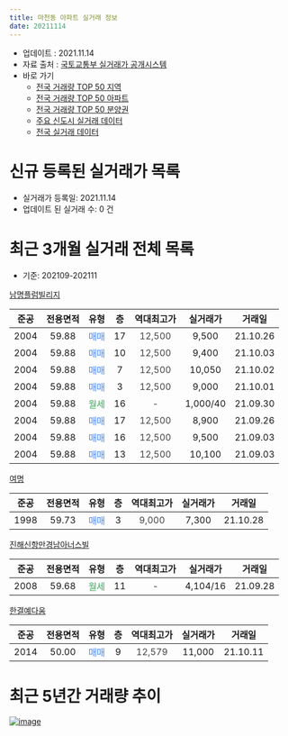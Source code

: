 ```yaml
---
title: 마천동 아파트 실거래 정보
date: 20211114
---
```


* 업데이트 : 2021.11.14
* 자료 출처 : [국토교통부 실거래가 공개시스템](http://rt.molit.go.kr)
* 바로 가기
    * [전국 거래량 TOP 50 지역](https://apt-info.github.io/apt-trade-info/tr)
    * [전국 거래량 TOP 50 아파트](https://apt-info.github.io/apt-trade-info/ta)
    * [전국 거래량 TOP 50 분양권](https://apt-info.github.io/apt-trade-info/tb)
    * [주요 신도시 실거래 데이터](https://apt-info.github.io/apt-trade-info/newtown)
    * [전국 실거래 데이터](https://apt-info.github.io/apt-trade-info/all)



<script async src="https://pagead2.googlesyndication.com/pagead/js/adsbygoogle.js"></script>
<!-- 기본광고 -->
<ins class="adsbygoogle"
     style="display:block"
     data-ad-client="ca-pub-1142216861245946"
     data-ad-slot="4805727019"
     data-ad-format="auto"
     data-full-width-responsive="true"></ins>
<script>
     (adsbygoogle = window.adsbygoogle || []).push({});
</script>


# 신규 등록된 실거래가 목록

* 실거래가 등록일: 2021.11.14
* 업데이트 된 실거래 수: 0 건




<script async src="https://pagead2.googlesyndication.com/pagead/js/adsbygoogle.js"></script>
<!-- 기본광고 -->
<ins class="adsbygoogle"
     style="display:block"
     data-ad-client="ca-pub-1142216861245946"
     data-ad-slot="4805727019"
     data-ad-format="auto"
     data-full-width-responsive="true"></ins>
<script>
     (adsbygoogle = window.adsbygoogle || []).push({});
</script>


# 최근 3개월 실거래 전체 목록
* 기준: 202109-202111


[남명플럼빌리지](https://search.naver.com/search.naver?query=%EB%82%A8%EB%AA%85%ED%94%8C%EB%9F%BC%EB%B9%8C%EB%A6%AC%EC%A7%80)

|준공|전용면적|유형|층|역대최고가|실거래가|거래일|
|:---:|:---:|:---:|:---:|:---:|:---:|:---:|
|2004|59.88|<span style="color:#4285F3">매매</span>|17|<span style="color:#444444">12,500</span>|9,500|21.10.26|
|2004|59.88|<span style="color:#4285F3">매매</span>|10|<span style="color:#444444">12,500</span>|9,400|21.10.03|
|2004|59.88|<span style="color:#4285F3">매매</span>|7|<span style="color:#444444">12,500</span>|10,050|21.10.02|
|2004|59.88|<span style="color:#4285F3">매매</span>|3|<span style="color:#444444">12,500</span>|9,000|21.10.01|
|2004|59.88|<span style="color:#34A853">월세</span>|16|<span style="color:#444444">-</span>|1,000/40|21.09.30|
|2004|59.88|<span style="color:#4285F3">매매</span>|17|<span style="color:#444444">12,500</span>|8,900|21.09.26|
|2004|59.88|<span style="color:#4285F3">매매</span>|16|<span style="color:#444444">12,500</span>|9,500|21.09.03|
|2004|59.88|<span style="color:#4285F3">매매</span>|13|<span style="color:#444444">12,500</span>|10,100|21.09.03|

[여명](https://search.naver.com/search.naver?query=%EC%97%AC%EB%AA%85)

|준공|전용면적|유형|층|역대최고가|실거래가|거래일|
|:---:|:---:|:---:|:---:|:---:|:---:|:---:|
|1998|59.73|<span style="color:#4285F3">매매</span>|3|<span style="color:#444444">9,000</span>|7,300|21.10.28|

[진해신항만경남아너스빌](https://search.naver.com/search.naver?query=%EC%A7%84%ED%95%B4%EC%8B%A0%ED%95%AD%EB%A7%8C%EA%B2%BD%EB%82%A8%EC%95%84%EB%84%88%EC%8A%A4%EB%B9%8C)

|준공|전용면적|유형|층|역대최고가|실거래가|거래일|
|:---:|:---:|:---:|:---:|:---:|:---:|:---:|
|2008|59.68|<span style="color:#34A853">월세</span>|11|<span style="color:#444444">-</span>|4,104/16|21.09.28|

[한결예다움](https://search.naver.com/search.naver?query=%ED%95%9C%EA%B2%B0%EC%98%88%EB%8B%A4%EC%9B%80)

|준공|전용면적|유형|층|역대최고가|실거래가|거래일|
|:---:|:---:|:---:|:---:|:---:|:---:|:---:|
|2014|50.00|<span style="color:#4285F3">매매</span>|9|<span style="color:#444444">12,579</span>|11,000|21.10.11|



<script async src="https://pagead2.googlesyndication.com/pagead/js/adsbygoogle.js"></script>
<!-- 기본광고 -->
<ins class="adsbygoogle"
     style="display:block"
     data-ad-client="ca-pub-1142216861245946"
     data-ad-slot="4805727019"
     data-ad-format="auto"
     data-full-width-responsive="true"></ins>
<script>
     (adsbygoogle = window.adsbygoogle || []).push({});
</script>


# 최근 5년간 거래량 추이


<div style="width:100%;">
    <canvas id="deal_progress" height="200"></canvas>
</div>

<script>
new Chart(document.getElementById("deal_progress"), {
    type: 'line',
    data: {
        labels: ['16.01','16.02','16.03','16.04','16.05','16.06','16.07','16.08','16.09','16.10','16.11','16.12','17.01','17.02','17.03','17.04','17.05','17.06','17.07','17.08','17.09','17.10','17.11','17.12','18.01','18.02','18.03','18.04','18.05','18.06','18.07','18.08','18.09','18.10','18.11','18.12','19.01','19.02','19.03','19.04','19.05','19.06','19.07','19.08','19.09','19.10','19.11','19.12','20.01','20.02','20.03','20.04','20.05','20.06','20.07','20.08','20.09','20.10','20.11','20.12','21.01','21.02','21.03','21.04','21.05','21.06','21.07','21.08','21.09','21.10'],
        datasets: [{
            label: '매매/분양권',
            data: [3,5,7,13,2,7,4,1,2,10,9,8,3,1,2,2,5,4,2,4,2,2,0,2,1,1,5,0,4,2,4,1,1,3,1,2,4,3,4,2,1,0,2,6,0,3,4,4,1,2,5,3,1,8,4,2,6,6,11,10,10,4,5,4,2,2,4,1,3,6],
            borderColor: "rgba(66, 133, 243, 1)",
            backgroundColor: "rgba(66, 133, 243, 0.05)",
            borderWidth: 1,
            pointRadius: 0,
            fill: false,
            lineTension: 0
        },{
            label: '전/월세',
            data: [9,6,2,1,4,2,1,1,3,4,6,10,2,2,5,1,5,6,3,0,2,3,1,3,3,4,4,7,2,2,6,3,1,3,3,3,3,0,4,3,2,1,3,2,1,3,3,7,5,9,5,2,3,3,5,3,3,3,4,8,1,2,1,2,5,3,2,1,2,0],
            borderColor: "rgba(255, 90, 0, 1)",
            backgroundColor: "rgba(255, 90, 0, 0.05)",
            borderWidth: 1,
            pointRadius: 0,
            fill: false,
            lineTension: 0
        },{
            label: '합계',
            data: [12,11,9,14,6,9,5,2,5,14,15,18,5,3,7,3,10,10,5,4,4,5,1,5,4,5,9,7,6,4,10,4,2,6,4,5,7,3,8,5,3,1,5,8,1,6,7,11,6,11,10,5,4,11,9,5,9,9,15,18,11,6,6,6,7,5,6,2,5,6],
            borderColor: "rgba(0, 0, 0, 1)",
            backgroundColor: "rgba(0, 0, 0, 0.03)",
            borderWidth: 0.1,
            pointRadius: 0,
            fill: true,
            lineTension: 0
        }
        ]
    },
    options: {
        responsive: true,
        title: {
            display: false
        },
        tooltips: {
            mode: 'index',
            intersect: false
        },
        hover: {
            mode: 'nearest',
            intersect: true
        },
        scales: {
            xAxes: [{
                display: true,
                scaleLabel: {
                    display: true,
                    labelString: '년/월'
                }
            }],
            yAxes: [{
                display: true,
                ticks: {
                    suggestedMin: 0,
                },
                scaleLabel: {
                    display: true,
                    labelString: '실거래 수'
                }
            }]
        }
    }
});

</script>


[![image](https://apt-info.github.io/images/2020-01-03-apt-trade-info/1024x500.png)](https://play.google.com/store/apps/details?id=com.aptinfo.apttradeinfo)

